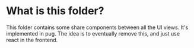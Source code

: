 # What is this folder?

This folder contains some share components between all the UI views. It's implemented in pug. The idea is to eventually remove this, and just use react in the frontend.